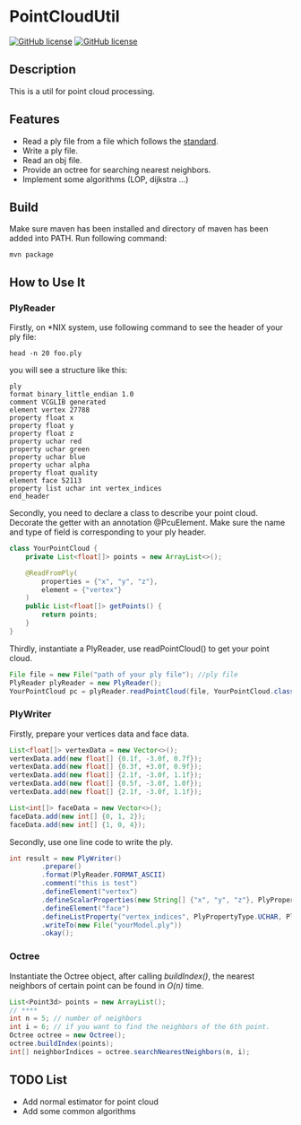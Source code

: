 # PointCloudUtil

[![GitHub license](https://img.shields.io/github/license/Jimmie00x0000/PointCloudUtil.svg)](https://github.com/Jimmie00x0000/PointCloudUtil/blob/master/LICENSE)
[![GitHub license](https://img.shields.io/circleci/project/github/Jimmie00x0000/PointCloudUtil/dev.svg)](https://circleci.com/gh/Jimmie00x0000/PointCloudUtil/tree/dev)


## Description

This is a util for point cloud processing. 

## Features
* Read a ply file from a file which follows the [standard](http://paulbourke.net/dataformats/ply/).
* Write a ply file.
* Read an obj file.
* Provide an octree for searching nearest neighbors.
* Implement some algorithms (LOP, dijkstra ...)

## Build

Make sure maven has been installed and directory of maven has been added into PATH. Run following command:
```shell
mvn package
```

## How to Use It
### PlyReader
Firstly, on *NIX system, use following command to see the header of your ply file:
```shell
head -n 20 foo.ply

```
you will see a structure like this:
```
ply
format binary_little_endian 1.0
comment VCGLIB generated
element vertex 27788
property float x
property float y
property float z
property uchar red
property uchar green
property uchar blue
property uchar alpha
property float quality
element face 52113
property list uchar int vertex_indices
end_header
```

Secondly, you need to declare a class to describe your point cloud. Decorate the getter with an annotation \@PcuElement. Make sure the name and type of field is corresponding to your ply header.
```java
class YourPointCloud {
    private List<float[]> points = new ArrayList<>();

    @ReadFromPly(
        properties = {"x", "y", "z"},
        element = {"vertex"}
    )
    public List<float[]> getPoints() {
        return points;
    }
}
```

Thirdly, instantiate a PlyReader, use readPointCloud() to get your point cloud.
```java
File file = new File("path of your ply file"); //ply file
PlyReader plyReader = new PlyReader();
YourPointCloud pc = plyReader.readPointCloud(file, YourPointCloud.class);
```

### PlyWriter
Firstly, prepare your vertices data and face data.
```java
List<float[]> vertexData = new Vector<>();
vertexData.add(new float[] {0.1f, -3.0f, 0.7f});
vertexData.add(new float[] {0.3f, +3.0f, 0.9f});
vertexData.add(new float[] {2.1f, -3.0f, 1.1f});
vertexData.add(new float[] {0.5f, -3.0f, 1.0f});
vertexData.add(new float[] {2.1f, -3.0f, 1.1f});

List<int[]> faceData = new Vector<>();
faceData.add(new int[] {0, 1, 2});
faceData.add(new int[] {1, 0, 4});

```

Secondly, use one line code to write the ply.
```java
int result = new PlyWriter()
        .prepare()
        .format(PlyReader.FORMAT_ASCII)
        .comment("this is test")
        .defineElement("vertex")
        .defineScalarProperties(new String[] {"x", "y", "z"}, PlyPropertyType.FLOAT, vertexData)
        .defineElement("face")
        .defineListProperty("vertex_indices", PlyPropertyType.UCHAR, PlyPropertyType.INT, faceData)
        .writeTo(new File("yourModel.ply"))
        .okay();

```

### Octree
Instantiate the Octree object, after calling *buildIndex()*, the nearest neighbors of certain point can be found in *O(n)* time.
```java
List<Point3d> points = new ArrayList();
// ****
int n = 5; // number of neighbors
int i = 6; // if you want to find the neighbors of the 6th point.
Octree octree = new Octree();
octree.buildIndex(points);
int[] neighborIndices = octree.searchNearestNeighbors(n, i);
```
## TODO List
* Add normal estimator for point cloud
* Add some common algorithms


